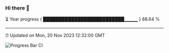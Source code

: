 ### Hi there 👋

⏳ Year progress { ██████████████████████████▁▁▁▁ } 88.64 %

---

⏰ Updated on Mon, 20 Nov 2023 12:32:00 GMT

![Progress Bar CI](https://github.com/liununu/liununu/workflows/Progress%20Bar%20CI/badge.svg)
